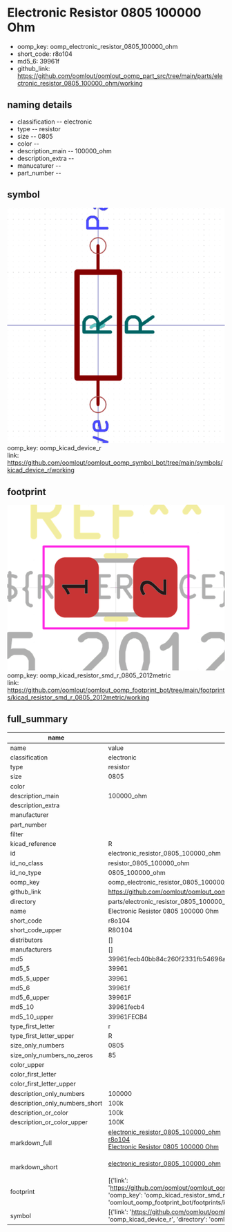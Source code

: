 # Electronic Resistor 0805 100000 Ohm

  
* oomp_key: oomp_electronic_resistor_0805_100000_ohm 
* short_code: r8o104
* md5_6: 39961f  
* github_link: https://github.com/oomlout/oomlout_oomp_part_src/tree/main/parts/electronic_resistor_0805_100000_ohm/working  
## naming details
* classification -- electronic
* type -- resistor
* size -- 0805
* color -- 
* description_main -- 100000_ohm
* description_extra -- 
* manucaturer -- 
* part_number -- 



## symbol

![](symbol/0/working/working_600.png)  
oomp_key: oomp_kicad_device_r  
link: https://github.com/oomlout/oomlout_oomp_symbol_bot/tree/main/symbols/kicad_device_r/working  

## footprint

![](footprint/0/working/working_600.png)  
oomp_key: oomp_kicad_resistor_smd_r_0805_2012metric  
link: https://github.com/oomlout/oomlout_oomp_footprint_bot/tree/main/footprints/kicad_resistor_smd_r_0805_2012metric/working  

## full_summary
| name | value | 
| --- | --- | 
| name | value | 
| classification | electronic | 
| type | resistor | 
| size | 0805 | 
| color |  | 
| description_main | 100000_ohm | 
| description_extra |  | 
| manufacturer |  | 
| part_number |  | 
| filter |  | 
| kicad_reference | R | 
| id | electronic_resistor_0805_100000_ohm | 
| id_no_class | resistor_0805_100000_ohm | 
| id_no_type | 0805_100000_ohm | 
| oomp_key | oomp_electronic_resistor_0805_100000_ohm | 
| github_link | https://github.com/oomlout/oomlout_oomp_part_src/tree/main/parts/electronic_resistor_0805_100000_ohm/working | 
| directory | parts/electronic_resistor_0805_100000_ohm | 
| name | Electronic Resistor 0805 100000 Ohm | 
| short_code | r8o104 | 
| short_code_upper | R8O104 | 
| distributors | [] | 
| manufacturers | [] | 
| md5 | 39961fecb40bb84c260f2331fb54696a | 
| md5_5 | 39961 | 
| md5_5_upper | 39961 | 
| md5_6 | 39961f | 
| md5_6_upper | 39961F | 
| md5_10 | 39961fecb4 | 
| md5_10_upper | 39961FECB4 | 
| type_first_letter | r | 
| type_first_letter_upper | R | 
| size_only_numbers | 0805 | 
| size_only_numbers_no_zeros | 85 | 
| color_upper |  | 
| color_first_letter |  | 
| color_first_letter_upper |  | 
| description_only_numbers | 100000 | 
| description_only_numbers_short | 100k | 
| description_or_color | 100k | 
| description_or_color_upper | 100K | 
| markdown_full | [electronic_resistor_0805_100000_ohm](https://github.com/oomlout/oomlout_oomp_part_src/tree/main/parts/electronic_resistor_0805_100000_ohm/working)<br>[r8o104](https://github.com/oomlout/oomlout_oomp_part_src/tree/main/parts/electronic_resistor_0805_100000_ohm/working)<br>[Electronic Resistor 0805 100000 Ohm](https://github.com/oomlout/oomlout_oomp_part_src/tree/main/parts/electronic_resistor_0805_100000_ohm/working)<br><br> | 
| markdown_short | [electronic_resistor_0805_100000_ohm](https://github.com/oomlout/oomlout_oomp_part_src/tree/main/parts/electronic_resistor_0805_100000_ohm/working)<br><br> | 
| footprint | [{'link': 'https://github.com/oomlout/oomlout_oomp_footprint_bot/tree/main/foootprntss/kicad_resistor_smd_r_0805_2012metric', 'oomp_key': 'oomp_kicad_resistor_smd_r_0805_2012metric', 'directory': 'oomlout_oomp_footprint_bot/footprints/kicad_resistor_smd_r_0805_2012metric//working/working.kicad_mod'}] | 
| symbol | [{'link': 'https://github.com/oomlout/oomlout_oomp_symbol_bot/tree/main/symbols/kicad_device_r', 'oomp_key': 'oomp_kicad_device_r', 'directory': 'oomlout_oomp_symbol_bot/symbols/kicad_device_r//working/working.kicad_sym'}] | 
